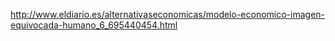 http://www.eldiario.es/alternativaseconomicas/modelo-economico-imagen-equivocada-humano_6_695440454.html
